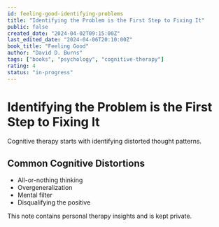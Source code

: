 ```yaml
---
id: feeling-good-identifying-problems
title: "Identifying the Problem is the First Step to Fixing It"
public: false
created_date: "2024-04-02T09:15:00Z"
last_edited_date: "2024-04-06T20:10:00Z"
book_title: "Feeling Good"
author: "David D. Burns"
tags: ["books", "psychology", "cognitive-therapy"]
rating: 4
status: "in-progress"
---
```


# Identifying the Problem is the First Step to Fixing It

Cognitive therapy starts with identifying distorted thought patterns.

## Common Cognitive Distortions

- All-or-nothing thinking
- Overgeneralization
- Mental filter
- Disqualifying the positive

This note contains personal therapy insights and is kept private.
